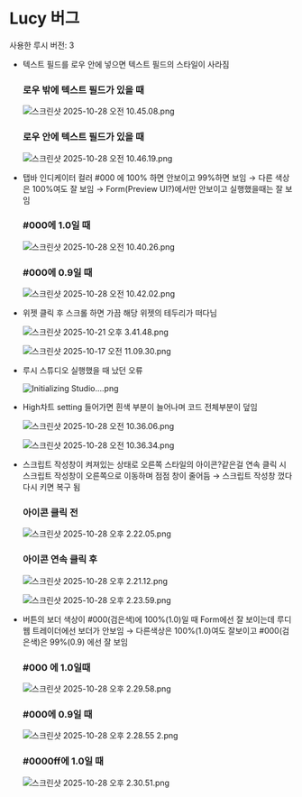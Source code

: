 # Lucy 버그

사용한 루시 버전: 3

- 텍스트 필드를 로우 안에 넣으면 텍스트 필드의 스타일이 사라짐
    
    ### 로우 밖에 텍스트 필드가 있을 때
    
    ![스크린샷 2025-10-28 오전 10.45.08.png](Lucy%20%EB%B2%84%EA%B7%B8%2029a00b61249f80e199d0d255ae80f02a/%E1%84%89%E1%85%B3%E1%84%8F%E1%85%B3%E1%84%85%E1%85%B5%E1%86%AB%E1%84%89%E1%85%A3%E1%86%BA_2025-10-28_%E1%84%8B%E1%85%A9%E1%84%8C%E1%85%A5%E1%86%AB_10.45.08.png)
    
    ### 로우 안에 텍스트 필드가 있을 때
    
    ![스크린샷 2025-10-28 오전 10.46.19.png](Lucy%20%EB%B2%84%EA%B7%B8%2029a00b61249f80e199d0d255ae80f02a/%E1%84%89%E1%85%B3%E1%84%8F%E1%85%B3%E1%84%85%E1%85%B5%E1%86%AB%E1%84%89%E1%85%A3%E1%86%BA_2025-10-28_%E1%84%8B%E1%85%A9%E1%84%8C%E1%85%A5%E1%86%AB_10.46.19.png)
    
- 탭바 인디케이터 컬러 #000 에 100% 하면 안보이고 99%하면 보임 → 다른 색상은 100%여도 잘 보임 → Form(Preview UI?)에서만 안보이고 실행했을때는 잘 보임
    
    ### #000에 1.0일 때
    
    ![스크린샷 2025-10-28 오전 10.40.26.png](Lucy%20%EB%B2%84%EA%B7%B8%2029a00b61249f80e199d0d255ae80f02a/%E1%84%89%E1%85%B3%E1%84%8F%E1%85%B3%E1%84%85%E1%85%B5%E1%86%AB%E1%84%89%E1%85%A3%E1%86%BA_2025-10-28_%E1%84%8B%E1%85%A9%E1%84%8C%E1%85%A5%E1%86%AB_10.40.26.png)
    
    ### #000에 0.9일 때
    
    ![스크린샷 2025-10-28 오전 10.42.02.png](Lucy%20%EB%B2%84%EA%B7%B8%2029a00b61249f80e199d0d255ae80f02a/%E1%84%89%E1%85%B3%E1%84%8F%E1%85%B3%E1%84%85%E1%85%B5%E1%86%AB%E1%84%89%E1%85%A3%E1%86%BA_2025-10-28_%E1%84%8B%E1%85%A9%E1%84%8C%E1%85%A5%E1%86%AB_10.42.02.png)
    
- 위젯 클릭 후 스크롤 하면 가끔 해당 위젯의 테두리가 떠다님
    
    ![스크린샷 2025-10-21 오후 3.41.48.png](Lucy%20%EB%B2%84%EA%B7%B8%2029a00b61249f80e199d0d255ae80f02a/%E1%84%89%E1%85%B3%E1%84%8F%E1%85%B3%E1%84%85%E1%85%B5%E1%86%AB%E1%84%89%E1%85%A3%E1%86%BA_2025-10-21_%E1%84%8B%E1%85%A9%E1%84%92%E1%85%AE_3.41.48.png)
    
    ![스크린샷 2025-10-17 오전 11.09.30.png](Lucy%20%EB%B2%84%EA%B7%B8%2029a00b61249f80e199d0d255ae80f02a/%E1%84%89%E1%85%B3%E1%84%8F%E1%85%B3%E1%84%85%E1%85%B5%E1%86%AB%E1%84%89%E1%85%A3%E1%86%BA_2025-10-17_%E1%84%8B%E1%85%A9%E1%84%8C%E1%85%A5%E1%86%AB_11.09.30.png)
    
- 루시 스튜디오 실행했을 때 났던 오류
    
    ![Initializing Studio....png](Lucy%20%EB%B2%84%EA%B7%B8%2029a00b61249f80e199d0d255ae80f02a/Initializing_Studio....png)
    
- High차트 setting 들어가면 흰색 부분이 늘어나며 코드 전체부분이 덮임
    
    ![스크린샷 2025-10-28 오전 10.36.06.png](Lucy%20%EB%B2%84%EA%B7%B8%2029a00b61249f80e199d0d255ae80f02a/%E1%84%89%E1%85%B3%E1%84%8F%E1%85%B3%E1%84%85%E1%85%B5%E1%86%AB%E1%84%89%E1%85%A3%E1%86%BA_2025-10-28_%E1%84%8B%E1%85%A9%E1%84%8C%E1%85%A5%E1%86%AB_10.36.06.png)
    
    ![스크린샷 2025-10-28 오전 10.36.34.png](Lucy%20%EB%B2%84%EA%B7%B8%2029a00b61249f80e199d0d255ae80f02a/%E1%84%89%E1%85%B3%E1%84%8F%E1%85%B3%E1%84%85%E1%85%B5%E1%86%AB%E1%84%89%E1%85%A3%E1%86%BA_2025-10-28_%E1%84%8B%E1%85%A9%E1%84%8C%E1%85%A5%E1%86%AB_10.36.34.png)
    
- 스크립트 작성창이 켜져있는 상태로 오른쪽 스타일의 아이콘?같은걸 연속 클릭 시 스크립트 작성창이 오른쪽으로 이동하며 점점 창이 줄어듬 → 스크립트 작성창 껐다 다시 키면 복구 됨
    
    ### 아이콘 클릭 전
    
    ![스크린샷 2025-10-28 오후 2.22.05.png](Lucy%20%EB%B2%84%EA%B7%B8%2029a00b61249f80e199d0d255ae80f02a/%E1%84%89%E1%85%B3%E1%84%8F%E1%85%B3%E1%84%85%E1%85%B5%E1%86%AB%E1%84%89%E1%85%A3%E1%86%BA_2025-10-28_%E1%84%8B%E1%85%A9%E1%84%92%E1%85%AE_2.22.05.png)
    
    ### 아이콘 연속 클릭 후
    
    ![스크린샷 2025-10-28 오후 2.21.12.png](Lucy%20%EB%B2%84%EA%B7%B8%2029a00b61249f80e199d0d255ae80f02a/%E1%84%89%E1%85%B3%E1%84%8F%E1%85%B3%E1%84%85%E1%85%B5%E1%86%AB%E1%84%89%E1%85%A3%E1%86%BA_2025-10-28_%E1%84%8B%E1%85%A9%E1%84%92%E1%85%AE_2.21.12.png)
    
    ![스크린샷 2025-10-28 오후 2.23.59.png](Lucy%20%EB%B2%84%EA%B7%B8%2029a00b61249f80e199d0d255ae80f02a/%E1%84%89%E1%85%B3%E1%84%8F%E1%85%B3%E1%84%85%E1%85%B5%E1%86%AB%E1%84%89%E1%85%A3%E1%86%BA_2025-10-28_%E1%84%8B%E1%85%A9%E1%84%92%E1%85%AE_2.23.59.png)
    
- 버튼의 보더 색상이 #000(검은색)에 100%(1.0)일 때 Form에선 잘 보이는데 루디 웹 트레이더에선 보더가 안보임 → 다른색상은 100%(1.0)여도 잘보이고 #000(검은색)은 99%(0.9) 에선 잘 보임
    
    ### #000 에 1.0일때
    
    ![스크린샷 2025-10-28 오후 2.29.58.png](Lucy%20%EB%B2%84%EA%B7%B8%2029a00b61249f80e199d0d255ae80f02a/%E1%84%89%E1%85%B3%E1%84%8F%E1%85%B3%E1%84%85%E1%85%B5%E1%86%AB%E1%84%89%E1%85%A3%E1%86%BA_2025-10-28_%E1%84%8B%E1%85%A9%E1%84%92%E1%85%AE_2.29.58.png)
    
    ### #000에 0.9일 때
    
    ![스크린샷 2025-10-28 오후 2.28.55 2.png](Lucy%20%EB%B2%84%EA%B7%B8%2029a00b61249f80e199d0d255ae80f02a/%E1%84%89%E1%85%B3%E1%84%8F%E1%85%B3%E1%84%85%E1%85%B5%E1%86%AB%E1%84%89%E1%85%A3%E1%86%BA_2025-10-28_%E1%84%8B%E1%85%A9%E1%84%92%E1%85%AE_2.28.55_2.png)
    
    ### #0000ff에 1.0일 때
    
    ![스크린샷 2025-10-28 오후 2.30.51.png](Lucy%20%EB%B2%84%EA%B7%B8%2029a00b61249f80e199d0d255ae80f02a/%E1%84%89%E1%85%B3%E1%84%8F%E1%85%B3%E1%84%85%E1%85%B5%E1%86%AB%E1%84%89%E1%85%A3%E1%86%BA_2025-10-28_%E1%84%8B%E1%85%A9%E1%84%92%E1%85%AE_2.30.51.png)